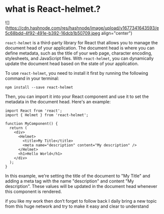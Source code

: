 # what is React-helmet.?

![](https://cdn.hashnode.com/res/hashnode/image/upload/v1677341643593/e5c68bdd-4f92-491e-b392-16dcb1b50709.jpeg align="center")

`react-helmet` is a third-party library for React that allows you to manage the document head of your application. The document head is where you can define metadata, such as the title of your web page, character encoding, stylesheets, and JavaScript files. With `react-helmet`, you can dynamically update the document head based on the state of your application.

To use `react-helmet`, you need to install it first by running the following command in your terminal:

```plaintext
npm install --save react-helmet
```

Then, you can import it into your React component and use it to set the metadata in the document head. Here's an example:

```plaintext
import React from 'react';
import { Helmet } from 'react-helmet';

function MyComponent() {
  return (
    <div>
      <Helmet>
        <title>My Title</title>
        <meta name="description" content="My description" />
      </Helmet>
      <h1>Hello World</h1>
    </div>
  );
}
```

In this example, we're setting the title of the document to "My Title" and adding a meta tag with the name "description" and content "My description". These values will be updated in the document head whenever this component is rendered.

if you like my work then don’t forget to follow back I daily bring a new topic from this huge network and try to make it easy and clear to understand